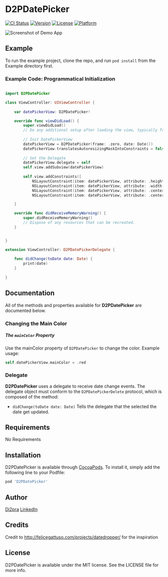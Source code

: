 # D2PDatePicker

[![CI Status](http://img.shields.io/travis/di2pra/D2PDatePicker.svg?style=flat)](https://travis-ci.org/di2pra/D2PDatePicker)
[![Version](https://img.shields.io/cocoapods/v/D2PDatePicker.svg?style=flat)](http://cocoapods.org/pods/D2PDatePicker)
[![License](https://img.shields.io/cocoapods/l/D2PDatePicker.svg?style=flat)](http://cocoapods.org/pods/D2PDatePicker)
[![Platform](https://img.shields.io/cocoapods/p/D2PDatePicker.svg?style=flat)](http://cocoapods.org/pods/D2PDatePicker)


![Screenshot of Demo App](https://raw.githubusercontent.com/di2pra/D2PDatePicker/master/image/demo.gif)


## Example

To run the example project, clone the repo, and run `pod install` from the Example directory first.

### Example Code: Programmatical Initialization
```Swift

import D2PDatePicker

class ViewController: UIViewController {
    
    var datePickerView: D2PDatePicker!

    override func viewDidLoad() {
        super.viewDidLoad()
        // Do any additional setup after loading the view, typically from a nib.
        
        // Init DatePickerView
        datePickerView = D2PDatePicker(frame: .zero, date: Date())
        datePickerView.translatesAutoresizingMaskIntoConstraints = false
        
        // Set the Delegate
        datePickerView.delegate = self
        self.view.addSubview(datePickerView)
        
        self.view.addConstraints([
            NSLayoutConstraint(item: datePickerView, attribute: .height, relatedBy: .equal, toItem: nil, attribute: .notAnAttribute, multiplier: 1, constant: 250),
            NSLayoutConstraint(item: datePickerView, attribute: .width, relatedBy: .equal, toItem: nil, attribute: .notAnAttribute, multiplier: 1, constant: 200),
            NSLayoutConstraint(item: datePickerView, attribute: .centerX, relatedBy: .equal, toItem: self.view, attribute: .centerX, multiplier: 1, constant: 0),
            NSLayoutConstraint(item: datePickerView, attribute: .centerY, relatedBy: .equal, toItem: self.view, attribute: .centerY, multiplier: 1, constant: 0)])

    }

    override func didReceiveMemoryWarning() {
        super.didReceiveMemoryWarning()
        // Dispose of any resources that can be recreated.
    }


}

extension ViewController: D2PDatePickerDelegate {
    
    func didChange(toDate date: Date) {
        print(date)
    }
    
}
```
## Documentation
All of the methods and properties available for **D2PDatePicker** are documented below.

### Changing the Main Color
##### The `mainColor` Property
Use the mainColor property of `D2PDatePicker` to change the color.
Example usage:
```Swift
self.datePickerView.mainColor = .red
```

### Delegate
**D2PDatePicker** uses a delegate to receive date change events. The delegate object must conform to the `D2PDatePickerDelete` protocol, which is composed of the method:

- `didChange(toDate date: Date)`
Tells the delegate that the selected the date get updated.

## Requirements

No Requirements

## Installation

D2PDatePicker is available through [CocoaPods](http://cocoapods.org). To install
it, simply add the following line to your Podfile:

```ruby
pod 'D2PDatePicker'
```

## Author

[Di2pra](https://twitter.com/di2pra) [LinkedIn](https://www.linkedin.com/in/di2pra/)

## Credits

Credit to http://felicegattuso.com/projects/datedropper/ for the inspiration

## License

D2PDatePicker is available under the MIT license. See the LICENSE file for more info.
